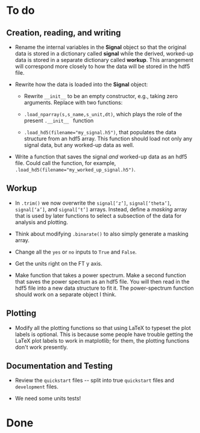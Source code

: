To do
=====

Creation, reading, and writing
------------------------------

* Rename the internal variables in the **Signal** object so that the original data is stored in a dictionary called **signal** while the derived, worked-up data is stored in a separate dictionary called **workup**.  This arrangement will correspond more closely to how the data will be stored in the hdf5 file.

* Rewrite how the data is loaded into the **Signal** object:

    - Rewrite `__init__` to be an empty constructor, e.g., taking zero arguments.  Replace with two functions:

    - `.load_nparray(s,s_name,s_unit,dt)`, which plays the role of the present `.__init__ ` function

    - `.load_hd5(filename="my_signal.h5")`, that populates the data structure from an hdf5 array.  This function should load not only any signal data, but any worked-up data as well.

* Write a function that saves the signal *and* worked-up data as an hdf5 file.  Could call the function, for example, `.load_hd5(filename="my_worked_up_signal.h5")`.  

Workup
------

* In `.trim()` we now overwrite the `signal[‘z’]`, `signal[‘theta’]`, `signal[‘a’]`, and `signal[‘t’]` arrays.  Instead, define a *masking* array that is used by later functions to select a subsection of the data for analysis and plotting.

* Think about modifying `.binarate()` to also simply generate a masking array.

* Change all the `yes` or `no` inputs to `True` and `False`.  

* Get the units right on the FT y axis.

* Make function that takes a power spectrum.  Make a second function that saves the power spectum as an hdf5 file.  You will then read in the hdf5 file into a new data structure to fit it.  The power-spectrum function should work on a separate object I think.

Plotting
--------

* Modify all the plotting functions so that using LaTeX to typeset the plot labels is optional.  This is because some people have trouble getting the LaTeX plot labels to work in matplotlib; for them, the plotting functions don't work presently.

Documentation and Testing
-------------------------

* Review the `quickstart` files -- split into true `quickstart` files and `development` files.  

* We need some units tests!


Done
====